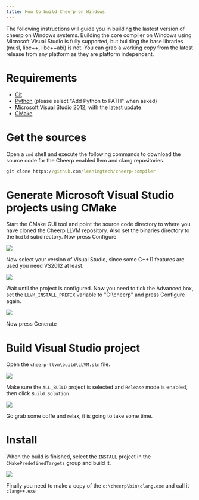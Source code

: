 ```yaml
---
title: How to build Cheerp on Windows
---
```


The following instructions will guide you in building the lastest version of cheerp on Windows systems. Building the core compiler on Windows using Microsoft Visual Studio is fully supported, but building the base libraries (musl, libc++, libc++abi) is not. You can grab a working copy from the latest release from any platform as they are platform independent.

# Requirements

- [Git](http://git-scm.com/download/win)
- [Python](https://www.python.org) (please select "Add Python to PATH" when asked)
- Microsoft Visual Studio 2012, with the [latest update](http://www.microsoft.com/en-us/download/details.aspx?id=39305)
- [CMake](http://www.cmake.org)

# Get the sources

Open a `cmd` shell and execute the following commands to download the source code for the Cheerp enabled llvm and clang repositories.

```cmd
git clone https://github.com/leaningtech/cheerp-compiler
```

# Generate Microsoft Visual Studio projects using CMake

Start the CMake GUI tool and point the source code directory to where you have cloned the Cheerp LLVM repository. Also set the binaries directory to the `build` subdirectory. Now press Configure

![](/cheerp/assets/cmake1.png)

Now select your version of Visual Studio, since some C++11 features are used you need VS2012 at least.

![](/cheerp/assets/cmake2.png)

Wait until the project is configured. Now you need to tick the Advanced box, set the `LLVM_INSTALL_PREFIX` variable to "C:\cheerp\" and press Configure again.

![](/cheerp/assets/cmake3.png)

Now press Generate

# Build Visual Studio project

Open the `cheerp-llvm\build\LLVM.sln` file.

![](/cheerp/assets/cmake5.png)

Make sure the `ALL_BUILD` project is selected and `Release` mode is enabled, then click `Build Solution`

![](/cheerp/assets/cmake6.png)

Go grab some coffe and relax, it is going to take some time.

# Install

When the build is finished, select the `INSTALL` project in the `CMakePredefinedTargets` group and build it.

![](/cheerp/assets/cmake7.png)

Finally you need to make a copy of the `c:\cheerp\bin\clang.exe` and call it `clang++.exe`
